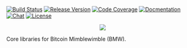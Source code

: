 [![Build Status](https://dev.azure.com/37miners/37miners/_apis/build/status/37miners.bmw?branchName=main)](https://dev.azure.com/37miners/37miners/_build?definitionId=3)
[![Release Version](https://img.shields.io/github/v/release/37miners/bmw.svg)](https://github.com/37miners/bmw/releases)
[![Code Coverage](https://img.shields.io/static/v1?label=Code%20Coverage&message=91.72%&color=blue)](https://37miners.github.io/bmw/code_coverage.html)
[![Docmentation](https://img.shields.io/static/v1?label=Documentation&message=Rustdoc&color=red)](https://37miners.github.io/bmw/)
[![Chat](https://img.shields.io/static/v1?label=Chat&message=Discord&color=green)](https://discord.gg/JsVjDwKfHc)
[![License](https://img.shields.io/github/license/37miners/bmw.svg)](https://github.com/37miners/bmw/blob/master/LICENSE)

<p align="center">
<img src="https://user-images.githubusercontent.com/7232183/183282880-e3fac338-7ea6-44ab-b7f2-40c605d297c2.jpeg"/>
</p>

Core libraries for Bitcoin Mimblewimble (BMW).


